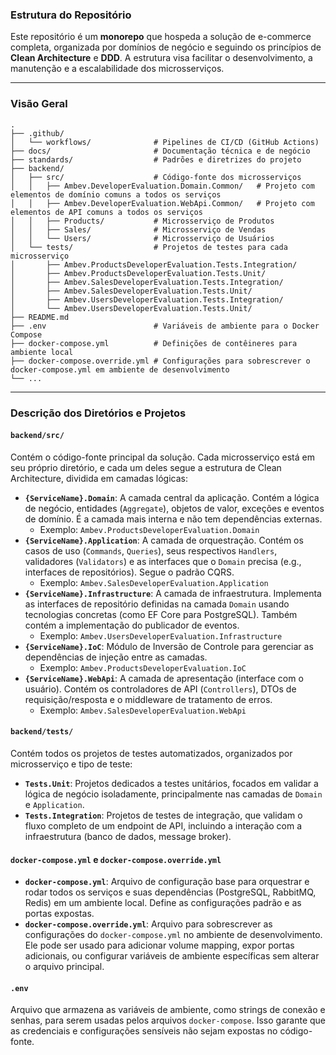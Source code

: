 ### Estrutura do Repositório

Este repositório é um **monorepo** que hospeda a solução de e-commerce completa, organizada por domínios de negócio e seguindo os princípios de **Clean Architecture** e **DDD**. A estrutura visa facilitar o desenvolvimento, a manutenção e a escalabilidade dos microsserviços.

-----

### **Visão Geral**

```
.
├── .github/
│   └── workflows/              # Pipelines de CI/CD (GitHub Actions)
├── docs/                       # Documentação técnica e de negócio
├── standards/                  # Padrões e diretrizes do projeto
├── backend/
│   ├── src/                    # Código-fonte dos microsserviços
│   │   ├── Ambev.DeveloperEvaluation.Domain.Common/   # Projeto com elementos de domínio comuns a todos os serviços
│   │   ├── Ambev.DeveloperEvaluation.WebApi.Common/   # Projeto com elementos de API comuns a todos os serviços
│   │   ├── Products/           # Microsserviço de Produtos
│   │   ├── Sales/              # Microsserviço de Vendas
│   │   └── Users/              # Microsserviço de Usuários
│   └── tests/                  # Projetos de testes para cada microsserviço
│       ├── Ambev.ProductsDeveloperEvaluation.Tests.Integration/
│       ├── Ambev.ProductsDeveloperEvaluation.Tests.Unit/
│       ├── Ambev.SalesDeveloperEvaluation.Tests.Integration/
│       ├── Ambev.SalesDeveloperEvaluation.Tests.Unit/
│       ├── Ambev.UsersDeveloperEvaluation.Tests.Integration/
│       └── Ambev.UsersDeveloperEvaluation.Tests.Unit/
├── README.md
├── .env                        # Variáveis de ambiente para o Docker Compose
├── docker-compose.yml          # Definições de contêineres para ambiente local
├── docker-compose.override.yml # Configurações para sobrescrever o docker-compose.yml em ambiente de desenvolvimento
└── ...
```

-----

### **Descrição dos Diretórios e Projetos**

#### `backend/src/`

Contém o código-fonte principal da solução. Cada microsserviço está em seu próprio diretório, e cada um deles segue a estrutura de Clean Architecture, dividida em camadas lógicas:

  * **`{ServiceName}.Domain`**: A camada central da aplicação. Contém a lógica de negócio, entidades (`Aggregate`), objetos de valor, exceções e eventos de domínio. É a camada mais interna e não tem dependências externas.
      * Exemplo: `Ambev.ProductsDeveloperEvaluation.Domain`
  * **`{ServiceName}.Application`**: A camada de orquestração. Contém os casos de uso (`Commands`, `Queries`), seus respectivos `Handlers`, validadores (`Validators`) e as interfaces que o `Domain` precisa (e.g., interfaces de repositórios). Segue o padrão CQRS.
      * Exemplo: `Ambev.SalesDeveloperEvaluation.Application`
  * **`{ServiceName}.Infrastructure`**: A camada de infraestrutura. Implementa as interfaces de repositório definidas na camada `Domain` usando tecnologias concretas (como EF Core para PostgreSQL). Também contém a implementação do publicador de eventos.
      * Exemplo: `Ambev.UsersDeveloperEvaluation.Infrastructure`
  * **`{ServiceName}.IoC`**: Módulo de Inversão de Controle para gerenciar as dependências de injeção entre as camadas.
      * Exemplo: `Ambev.ProductsDeveloperEvaluation.IoC`
  * **`{ServiceName}.WebApi`**: A camada de apresentação (interface com o usuário). Contém os controladores de API (`Controllers`), DTOs de requisição/resposta e o middleware de tratamento de erros.
      * Exemplo: `Ambev.SalesDeveloperEvaluation.WebApi`

#### `backend/tests/`

Contém todos os projetos de testes automatizados, organizados por microsserviço e tipo de teste:

  * **`Tests.Unit`**: Projetos dedicados a testes unitários, focados em validar a lógica de negócio isoladamente, principalmente nas camadas de `Domain` e `Application`.
  * **`Tests.Integration`**: Projetos de testes de integração, que validam o fluxo completo de um endpoint de API, incluindo a interação com a infraestrutura (banco de dados, message broker).

#### `docker-compose.yml` e `docker-compose.override.yml`

  * **`docker-compose.yml`**: Arquivo de configuração base para orquestrar e rodar todos os serviços e suas dependências (PostgreSQL, RabbitMQ, Redis) em um ambiente local. Define as configurações padrão e as portas expostas.
  * **`docker-compose.override.yml`**: Arquivo para sobrescrever as configurações do `docker-compose.yml` no ambiente de desenvolvimento. Ele pode ser usado para adicionar volume mapping, expor portas adicionais, ou configurar variáveis de ambiente específicas sem alterar o arquivo principal.

#### `.env`

Arquivo que armazena as variáveis de ambiente, como strings de conexão e senhas, para serem usadas pelos arquivos `docker-compose`. Isso garante que as credenciais e configurações sensíveis não sejam expostas no código-fonte.